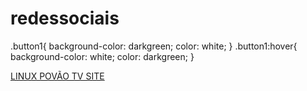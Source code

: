 # redessociais

.button1{
background-color: darkgreen;
color: white;
}
.button1:hover{
background-color: white;
color: darkgreen;
}


<a href="https://gamercleanvic.github.io/redessociais/redes.html#redes" class="button1">LINUX POVÃO TV SITE</a>
